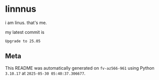 # linnnus

i am linus. that's me.

my latest commit is

```
Upgrade to 25.05
```

## Meta

This README was automatically generated on `fv-az566-961` using Python
`3.10.17` at `2025-05-30 05:40:37.306677`.
